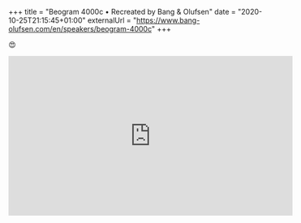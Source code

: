 +++
title = "Beogram 4000c • Recreated by Bang & Olufsen"
date = "2020-10-25T21:15:45+01:00"
externalUrl = "https://www.bang-olufsen.com/en/speakers/beogram-4000c"
+++

😍

<iframe allowFullScreen="allowFullScreen" src="https://www.youtube.com/embed/RDZB_E39k2c?ecver=1&amp;iv_load_policy=3&amp;rel=0&amp;yt:stretch=4:3&amp;autohide=1&amp;color=red&amp;width=560&amp;width=560" width="560" height="315" allowtransparency="true" frameborder="0"></iframe>
